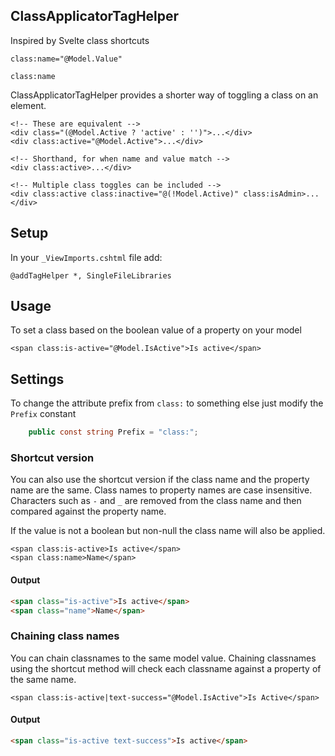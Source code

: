 ClassApplicatorTagHelper
------------------------

Inspired by Svelte class shortcuts

```razor
class:name="@Model.Value"
```

```razor
class:name
```

ClassApplicatorTagHelper provides a shorter way of toggling a class on an element.

```razor
<!-- These are equivalent -->
<div class="(@Model.Active ? 'active' : '')">...</div>
<div class:active="@Model.Active">...</div>

<!-- Shorthand, for when name and value match -->
<div class:active>...</div>

<!-- Multiple class toggles can be included -->
<div class:active class:inactive="@(!Model.Active)" class:isAdmin>...</div>
```

Setup
-----

In your `_ViewImports.cshtml` file add:
```razor
@addTagHelper *, SingleFileLibraries
```

Usage
-----

To set a class based on the boolean value of a property on your model

```razor
<span class:is-active="@Model.IsActive">Is active</span>
```

Settings
--------

To change the attribute prefix from `class:` to something else just modify the `Prefix` constant

```csharp
	public const string Prefix = "class:";
```

### Shortcut version

You can also use the shortcut version if the class name and the property name are the same. 
Class names to property names are case insensitive. Characters such as `-` and `_` are removed
from the class name and then compared against the property name.

If the value is not a boolean but non-null the class name will also be applied.

```razor
<span class:is-active>Is active</span>
<span class:name>Name</span>
```

#### Output

```html
<span class="is-active">Is active</span>
<span class="name">Name</span>
```

### Chaining class names

You can chain classnames to the same model value. Chaining classnames using the shortcut method
will check each classname against a property of the same name.

```razor
<span class:is-active|text-success="@Model.IsActive">Is Active</span>
```

#### Output

```html
<span class="is-active text-success">Is active</span>
```
